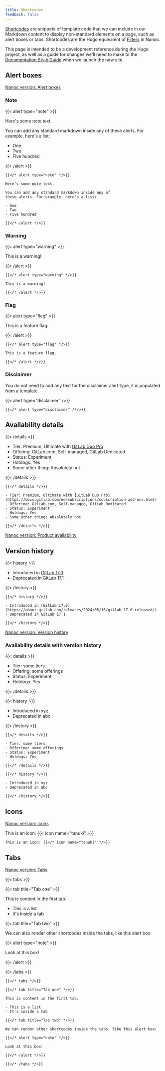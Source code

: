 ```yaml
---
title: Shortcodes
feedback: false
---
```


[Shortcodes](https://gohugo.io/content-management/shortcodes/)
are snippets of template code that we can include in our Markdown
content to display non-standard elements on a page, such as alert
boxes or tabs. Shortcodes are the Hugo equivalent of
[Filters](https://nanoc.app/doc/filters/) in Nanoc.

This page is intended to be a development reference during
the Hugo project, as well as a guide for changes we'll need to
make to the [Documentation Style Guide](https://docs.gitlab.com/ee/development/documentation/styleguide)
when we launch the new site.

## Alert boxes

[Nanoc version: Alert boxes](https://docs.gitlab.com/ee/development/documentation/styleguide/#alert-boxes)

### Note

{{< alert type="note" >}}

Here's some note text.

You can add any standard markdown inside any of
these alerts. For example, here's a list:

- One
- Two
- Five hundred

{{< /alert >}}

```text
{{</* alert type="note" */>}}

Here's some note text.

You can add any standard markdown inside any of
these alerts. For example, here's a list:

- One
- Two
- Five hundred

{{</* /alert */>}}
```

### Warning

{{< alert type="warning" >}}

This is a warning!

{{< /alert >}}

```text
{{</* alert type="warning" */>}}

This is a warning!

{{</* /alert */>}}
```

### Flag

{{< alert type="flag" >}}

This is a feature flag.

{{< /alert >}}

```text
{{</* alert type="flag" */>}}

This is a feature flag.

{{</* /alert */>}}
```

### Disclaimer

You do not need to add any text for the disclaimer alert type, it is populated from a template.

{{< alert type="disclaimer" />}}

```text
{{</* alert type="disclaimer" /*/>}}
```

## Availability details

{{< details >}}

- Tier: Premium, Ultimate with [GitLab Duo Pro](https://docs.gitlab.com/ee/subscriptions/subscription-add-ons.html)
- Offering: GitLab.com, Self-managed, GitLab Dedicated
- Status: Experiment
- Hotdogs: Yes
- Some other thing: Absolutely not

{{< /details >}}

```text
{{</* details */>}}

- Tier: Premium, Ultimate with [GitLab Duo Pro](https://docs.gitlab.com/ee/subscriptions/subscription-add-ons.html)
- Offering: GitLab.com, Self-managed, GitLab Dedicated
- Status: Experiment
- Hotdogs: Yes
- Some other thing: Absolutely not

{{</* /details */>}}
```

[Nanoc version: Product availability](https://docs.gitlab.com/ee/development/documentation/styleguide/availability_details.html)

## Version history

{{< history >}}

- Introduced in [GitLab 17.0](https://about.gitlab.com/releases/2024/05/16/gitlab-17-0-released/)
- Deprecated in GitLab 17.1

{{< /history >}}

```text
{{</* history */>}}

- Introduced in [GitLab 17.0](https://about.gitlab.com/releases/2024/05/16/gitlab-17-0-released/)
- Deprecated in GitLab 17.1

{{</* /history */>}}
```

[Nanoc version: Version history](https://docs.gitlab.com/ee/development/documentation/versions.html)

### Availability details with version history

{{< details >}}

- Tier: some tiers
- Offering: some offerings
- Status: Experiment
- Hotdogs: Yes

{{< /details >}}

{{< history >}}

- Introduced in xyz
- Deprecated in abc

{{< /history >}}

```text
{{</* details */>}}

- Tier: some tiers
- Offering: some offerings
- Status: Experiment
- Hotdogs: Yes

{{</* /details */>}}

{{</* history */>}}

- Introduced in xyz
- Deprecated in abc

{{</* /history */>}}
```

## Icons

[Nanoc version: Icons](https://docs.gitlab.com/ee/development/documentation/styleguide/#gitlab-svg-icons)

This is an icon: {{< icon name="tanuki" >}}

```text
This is an icon: {{</* icon name="tanuki" */>}}
```

## Tabs

[Nanoc version: Tabs](https://docs.gitlab.com/ee/development/documentation/styleguide/#tabs)

{{< tabs >}}

{{< tab title="Tab one" >}}

This is content in the first tab.

- This is a list
- It's inside a tab

{{< tab title="Tab two" >}}

We can also render other shortcodes inside the tabs, like this alert box:

{{< alert type="note" >}}

Look at this box!

{{< /alert >}}

{{< /tabs >}}

```text
{{</* tabs */>}}

{{</* tab title="Tab one" */>}}

This is content in the first tab.

- This is a list
- It's inside a tab

{{</* tab title="Tab two" */>}}

We can render other shortcodes inside the tabs, like this alert box:

{{</* alert type="note" */>}}

Look at this box!

{{</* /alert */>}}

{{</* /tabs */>}}
```

